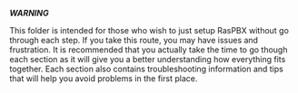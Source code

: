 ***WARNING***

This folder is intended for those who wish to just setup RasPBX without go through each step. If you take this route, you may have issues and frustration. It is recommended that you actually take the time to go though each section as it will give you a better understanding how everything fits together. Each section also contains troubleshooting information and tips that will help you avoid problems in the first place.